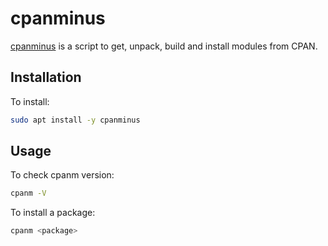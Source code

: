 # cpanminus

[cpanminus](https://metacpan.org/pod/App::cpanminus) is a script to get,
unpack, build and install modules from CPAN.

## Installation

To install:

```bash
sudo apt install -y cpanminus
```

## Usage

To check cpanm version:

```bash
cpanm -V
```

To install a package:

```bash
cpanm <package>
```
